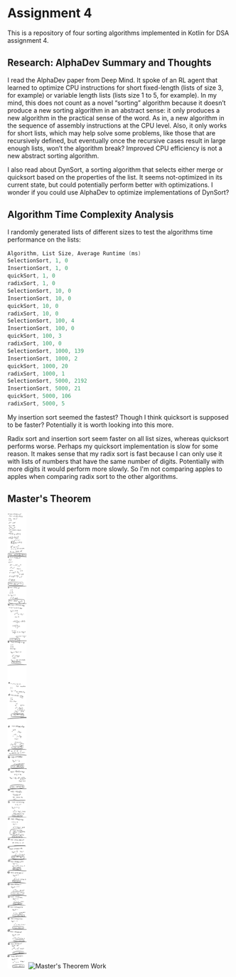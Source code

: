 # Assignment 4
This is a repository of four sorting algorithms implemented in Kotlin for DSA assignment 4. 

## Research: AlphaDev Summary and Thoughts 
I read the AlphaDev paper from Deep Mind. It spoke of an RL agent that learned to optimize CPU instructions for short fixed-length (lists of size 3, for example) or variable length lists (lists size 1 to 5, for example). In my mind, this does not count as a novel “sorting” algorithm because it doesn’t produce a new sorting algorithm in an abstract sense: it only produces a new algorithm in the practical sense of the word. As in, a new algorithm in the sequence of assembly instructions at the CPU level. Also, it only works for short lists, which may help solve some problems, like those that are recursively defined, but eventually once the recursive cases result in large enough lists, won’t the algorithm break? Improved CPU efficiency is not a new abstract sorting algorithm. 

I also read about DynSort, a sorting algorithm that selects either merge or quicksort based on the properties of the list. It seems not-optimized in its current state, but could potentially perform better with optimizations. I wonder if you could use AlphaDev to optimize implementations of DynSort?

## Algorithm Time Complexity Analysis
I randomly generated lists of different sizes to test the algorithms time performance on the lists: 

```kotlin
Algorithm, List Size, Average Runtime (ms)
SelectionSort, 1, 0
InsertionSort, 1, 0
quickSort, 1, 0
radixSort, 1, 0
SelectionSort, 10, 0
InsertionSort, 10, 0
quickSort, 10, 0
radixSort, 10, 0
SelectionSort, 100, 4
InsertionSort, 100, 0
quickSort, 100, 3
radixSort, 100, 0
SelectionSort, 1000, 139
InsertionSort, 1000, 2
quickSort, 1000, 20
radixSort, 1000, 1
SelectionSort, 5000, 2192
InsertionSort, 5000, 21
quickSort, 5000, 106
radixSort, 5000, 5
```

My insertion sort seemed the fastest? Though I think quicksort is supposed to be faster? Potentially it is worth looking into this more.

Radix sort and insertion sort seem faster on all list sizes, whereas quicksort performs worse. Perhaps my quicksort implementation is slow for some reason. It makes sense that my radix sort is fast because I can only use it with lists of numbers that have the same number of digits. Potentially with more digits it would perform more slowly. So I'm not comparing apples to apples when comparing radix sort to the other algorithms. 

## Master's Theorem
 ![Master's Theorem Work](DD19540E-A062-47A0-8020-934AFF77B296.png)
 ![Master's Theorem Work](T(N)=3T(À)+N.pages)

